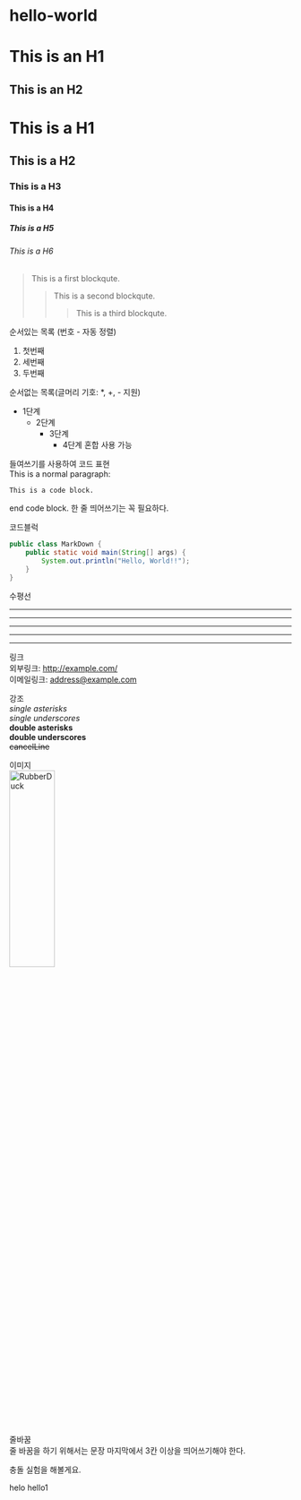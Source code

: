 # hello-world
This is an H1
=============

This is an H2
-------------

# This is a H1
## This is a H2
###  This is a H3
####  This is a H4
#####  This is a H5
######  This is a H6

> This is a first blockqute.
>   > This is a second blockqute.
>   >   > This is a third blockqute.

순서있는 목록 (번호 - 자동 정렬)   
1. 첫번째
3. 세번째
2. 두번째

순서없는 목록(글머리 기호: *, +, - 지원)   
* 1단계
    - 2단계
        + 3단계
            + 4단계
혼합 사용 가능

들여쓰기를 사용하여 코드 표현   
This is a normal paragraph:

    This is a code block.

end code block.
한 줄 띄어쓰기는 꼭 필요하다.   

코드블럭   
```java
public class MarkDown {
    public static void main(String[] args) {
        System.out.println("Hello, World!!");
    }
}
```

수평선   
* * *
***
*****
- - -
-------------------------------------

링크   
외부링크: <http://example.com/>   
이메일링크: <address@example.com>   

강조   
*single asterisks*   
_single underscores_   
**double asterisks**   
__double underscores__   
~~cancelLine~~   

이미지   
<img src="https://images.unsplash.com/photo-1648200561044-eb46f999cb49?ixlib=rb-1.2.1&ixid=MnwxMjA3fDB8MHxlZGl0b3JpYWwtZmVlZHwyfHx8ZW58MHx8fHw%3D&auto=format&fit=crop&w=500&q=60" width="40%" height="30%" title="px(픽셀) 크기 설정" alt="RubberDuck"></img>   

줄바꿈   
줄 바꿈을 하기 위해서는 문장 마지막에서 3칸 이상을 띄어쓰기해야 한다.   

충돌 실험을 해볼게요.




helo
hello1

